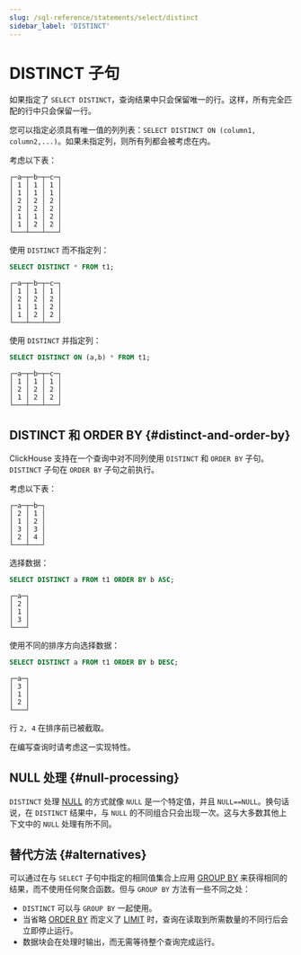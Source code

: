 ```yaml
---
slug: /sql-reference/statements/select/distinct
sidebar_label: 'DISTINCT'
---
```



# DISTINCT 子句

如果指定了 `SELECT DISTINCT`，查询结果中只会保留唯一的行。这样，所有完全匹配的行中只会保留一行。

您可以指定必须具有唯一值的列列表：`SELECT DISTINCT ON (column1, column2,...)`。如果未指定列，则所有列都会被考虑在内。

考虑以下表：

```text
┌─a─┬─b─┬─c─┐
│ 1 │ 1 │ 1 │
│ 1 │ 1 │ 1 │
│ 2 │ 2 │ 2 │
│ 2 │ 2 │ 2 │
│ 1 │ 1 │ 2 │
│ 1 │ 2 │ 2 │
└───┴───┴───┘
```

使用 `DISTINCT` 而不指定列：

```sql
SELECT DISTINCT * FROM t1;
```

```text
┌─a─┬─b─┬─c─┐
│ 1 │ 1 │ 1 │
│ 2 │ 2 │ 2 │
│ 1 │ 1 │ 2 │
│ 1 │ 2 │ 2 │
└───┴───┴───┘
```

使用 `DISTINCT` 并指定列：

```sql
SELECT DISTINCT ON (a,b) * FROM t1;
```

```text
┌─a─┬─b─┬─c─┐
│ 1 │ 1 │ 1 │
│ 2 │ 2 │ 2 │
│ 1 │ 2 │ 2 │
└───┴───┴───┘
```

## DISTINCT 和 ORDER BY {#distinct-and-order-by}

ClickHouse 支持在一个查询中对不同列使用 `DISTINCT` 和 `ORDER BY` 子句。`DISTINCT` 子句在 `ORDER BY` 子句之前执行。

考虑以下表：

``` text
┌─a─┬─b─┐
│ 2 │ 1 │
│ 1 │ 2 │
│ 3 │ 3 │
│ 2 │ 4 │
└───┴───┘
```

选择数据：

```sql
SELECT DISTINCT a FROM t1 ORDER BY b ASC;
```

``` text
┌─a─┐
│ 2 │
│ 1 │
│ 3 │
└───┘
```
使用不同的排序方向选择数据：

```sql
SELECT DISTINCT a FROM t1 ORDER BY b DESC;
```

``` text
┌─a─┐
│ 3 │
│ 1 │
│ 2 │
└───┘
```

行 `2, 4` 在排序前已被截取。

在编写查询时请考虑这一实现特性。

## NULL 处理 {#null-processing}

`DISTINCT` 处理 [NULL](/sql-reference/syntax#null) 的方式就像 `NULL` 是一个特定值，并且 `NULL==NULL`。换句话说，在 `DISTINCT` 结果中，与 `NULL` 的不同组合只会出现一次。这与大多数其他上下文中的 `NULL` 处理有所不同。

## 替代方法 {#alternatives}

可以通过在与 `SELECT` 子句中指定的相同值集合上应用 [GROUP BY](/sql-reference/statements/select/group-by) 来获得相同的结果，而不使用任何聚合函数。但与 `GROUP BY` 方法有一些不同之处：

- `DISTINCT` 可以与 `GROUP BY` 一起使用。
- 当省略 [ORDER BY](../../../sql-reference/statements/select/order-by.md) 而定义了 [LIMIT](../../../sql-reference/statements/select/limit.md) 时，查询在读取到所需数量的不同行后会立即停止运行。
- 数据块会在处理时输出，而无需等待整个查询完成运行。
